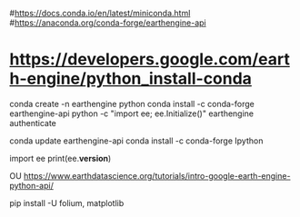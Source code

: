 #https://docs.conda.io/en/latest/miniconda.html
#https://anaconda.org/conda-forge/earthengine-api
# https://developers.google.com/earth-engine/python_install-conda
conda create -n earthengine python
conda install -c conda-forge earthengine-api 
 python -c "import ee; ee.Initialize()"
 earthengine authenticate

conda update earthengine-api
conda install -c conda-forge Ipython


import ee
print(ee.__version__)

OU
https://www.earthdatascience.org/tutorials/intro-google-earth-engine-python-api/




pip install -U folium, matplotlib

